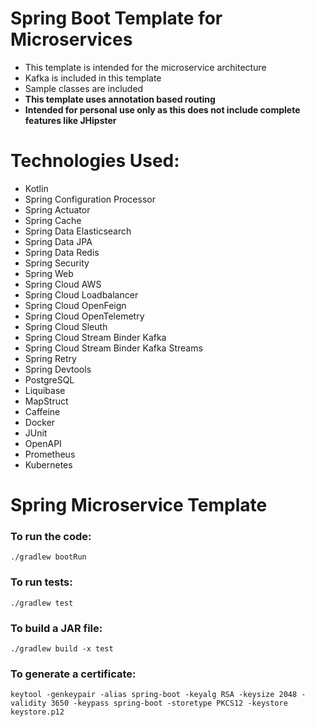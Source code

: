 # Spring Boot Template for Microservices

- This template is intended for the microservice architecture
- Kafka is included in this template
- Sample classes are included
- **This template uses annotation based routing**
- **Intended for personal use only as this does not include complete features like JHipster**

# Technologies Used:

- Kotlin
- Spring Configuration Processor
- Spring Actuator
- Spring Cache
- Spring Data Elasticsearch
- Spring Data JPA
- Spring Data Redis
- Spring Security
- Spring Web
- Spring Cloud AWS
- Spring Cloud Loadbalancer
- Spring Cloud OpenFeign
- Spring Cloud OpenTelemetry
- Spring Cloud Sleuth
- Spring Cloud Stream Binder Kafka
- Spring Cloud Stream Binder Kafka Streams
- Spring Retry
- Spring Devtools
- PostgreSQL
- Liquibase
- MapStruct
- Caffeine
- Docker
- JUnit
- OpenAPI
- Prometheus
- Kubernetes

# Spring Microservice Template

### To run the code:

`./gradlew bootRun`

### To run tests:

`./gradlew test`

### To build a JAR file:

`./gradlew build -x test`

### To generate a certificate:

`keytool -genkeypair -alias spring-boot -keyalg RSA -keysize 2048 -validity 3650 -keypass spring-boot -storetype PKCS12 -keystore keystore.p12`
